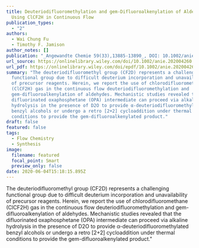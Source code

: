 ```yaml
---
title: Deuteriodifluoromethylation and gem-Difluoroalkenylation of Aldehydes
  Using ClCF2H in Continuous Flow
publication_types:
  - "2"
authors:
  - Wai Chung Fu
  - Timothy F. Jamison
author_notes: []
publication: "_Angewandte Chemie 59(33),13885-13890_, DOI: 10.1002/anie.202004260"
url_source: https://onlinelibrary.wiley.com/doi/10.1002/anie.202004260
url_pdf: https://onlinelibrary.wiley.com/doi/epdf/10.1002/anie.202004260
summary: "The deuteriodifluoromethyl group (CF2D) represents a challenging
  functional group due to difficult deuterium incorporation and unavailability
  of precursor reagents. Herein, we report the use of chlorodifluoromethane
  (ClCF2H) gas in the continuous flow deuteriodifluoromethylation and
  gem-difluoroalkenylation of aldehydes. Mechanistic studies revealed that the
  difluorinated oxaphosphetane (OPA) intermediate can proceed via alkaline
  hydrolysis in the presence of D2O to provide α-deuteriodifluoromethylated
  benzyl alcohols or undergo a retro [2+2] cycloaddition under thermal
  conditions to provide the gem-difluoroalkenylated product."
draft: false
featured: false
tags:
  - Flow Chemistry
  - Synthesis
image:
  filename: featured
  focal_point: Smart
  preview_only: false
date: 2020-06-04T15:18:15.895Z
---
```

  The deuteriodifluoromethyl group (CF2D) represents a challenging functional group due to difficult deuterium incorporation and unavailability of precursor reagents. Herein, we report the use of chlorodifluoromethane (ClCF2H) gas in the continuous flow deuteriodifluoromethylation and gem-difluoroalkenylation of aldehydes. Mechanistic studies revealed that the difluorinated oxaphosphetane (OPA) intermediate can proceed via alkaline hydrolysis in the presence of D2O to provide α-deuteriodifluoromethylated benzyl alcohols or undergo a retro [2+2] cycloaddition under thermal conditions to provide the gem-difluoroalkenylated product."
